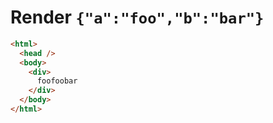 # Render `{"a":"foo","b":"bar"}`

```html
<html>
  <head />
  <body>
    <div>
      foofoobar
    </div>
  </body>
</html>
```
